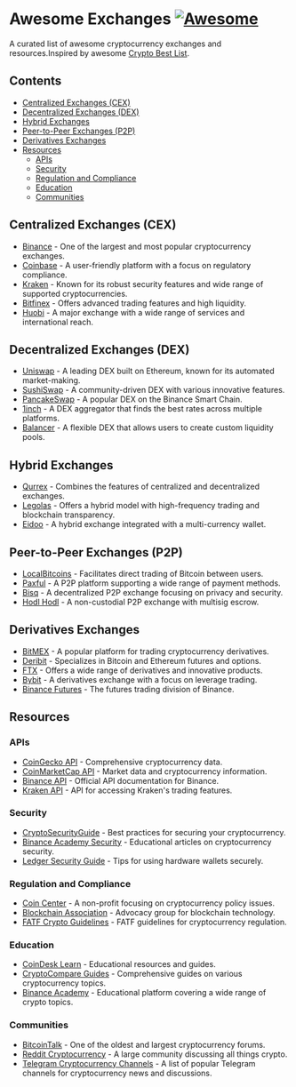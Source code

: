 # Awesome Exchanges [![Awesome](https://awesome.re/badge-flat2.svg)](https://awesome.re)

A curated list of awesome cryptocurrency exchanges and resources.Inspired by awesome [Crypto Best List](https://cryptobestlist.com/category/crypto-exchanges/).

## Contents

- [Centralized Exchanges (CEX)](#centralized-exchanges-cex)
- [Decentralized Exchanges (DEX)](#decentralized-exchanges-dex)
- [Hybrid Exchanges](#hybrid-exchanges)
- [Peer-to-Peer Exchanges (P2P)](#peer-to-peer-exchanges-p2p)
- [Derivatives Exchanges](#derivatives-exchanges)
- [Resources](#resources)
  - [APIs](#apis)
  - [Security](#security)
  - [Regulation and Compliance](#regulation-and-compliance)
  - [Education](#education)
  - [Communities](#communities)
  
## Centralized Exchanges (CEX)

- [Binance](https://cryptobestlist.com/Binance/) - One of the largest and most popular cryptocurrency exchanges.
- [Coinbase](https://cryptobestlist.com/coinbase/) - A user-friendly platform with a focus on regulatory compliance.
- [Kraken](https://cryptobestlist.com/kraken/) - Known for its robust security features and wide range of supported cryptocurrencies.
- [Bitfinex](https://www.bitfinex.com/) - Offers advanced trading features and high liquidity.
- [Huobi](https://www.huobi.com/) - A major exchange with a wide range of services and international reach.

## Decentralized Exchanges (DEX)

- [Uniswap](https://uniswap.org/) - A leading DEX built on Ethereum, known for its automated market-making.
- [SushiSwap](https://sushi.com/) - A community-driven DEX with various innovative features.
- [PancakeSwap](https://pancakeswap.finance/) - A popular DEX on the Binance Smart Chain.
- [1inch](https://1inch.io/) - A DEX aggregator that finds the best rates across multiple platforms.
- [Balancer](https://balancer.finance/) - A flexible DEX that allows users to create custom liquidity pools.

## Hybrid Exchanges

- [Qurrex](https://qurrex.com/) - Combines the features of centralized and decentralized exchanges.
- [Legolas](https://legolas.exchange/) - Offers a hybrid model with high-frequency trading and blockchain transparency.
- [Eidoo](https://eidoo.io/) - A hybrid exchange integrated with a multi-currency wallet.

## Peer-to-Peer Exchanges (P2P)

- [LocalBitcoins](https://localbitcoins.com/) - Facilitates direct trading of Bitcoin between users.
- [Paxful](https://paxful.com/) - A P2P platform supporting a wide range of payment methods.
- [Bisq](https://bisq.network/) - A decentralized P2P exchange focusing on privacy and security.
- [Hodl Hodl](https://hodlhodl.com/) - A non-custodial P2P exchange with multisig escrow.

## Derivatives Exchanges

- [BitMEX](https://www.bitmex.com/) - A popular platform for trading cryptocurrency derivatives.
- [Deribit](https://www.deribit.com/) - Specializes in Bitcoin and Ethereum futures and options.
- [FTX](https://ftx.com/) - Offers a wide range of derivatives and innovative products.
- [Bybit](https://www.bybit.com/) - A derivatives exchange with a focus on leverage trading.
- [Binance Futures](https://www.binance.com/en/futures) - The futures trading division of Binance.

## Resources

### APIs

- [CoinGecko API](https://www.coingecko.com/en/api) - Comprehensive cryptocurrency data.
- [CoinMarketCap API](https://coinmarketcap.com/api/) - Market data and cryptocurrency information.
- [Binance API](https://github.com/binance/binance-spot-api-docs) - Official API documentation for Binance.
- [Kraken API](https://www.kraken.com/features/api) - API for accessing Kraken's trading features.

### Security

- [CryptoSecurityGuide](https://cryptosecurity.guide/) - Best practices for securing your cryptocurrency.
- [Binance Academy Security](https://academy.binance.com/en/section/security) - Educational articles on cryptocurrency security.
- [Ledger Security Guide](https://www.ledger.com/academy/security) - Tips for using hardware wallets securely.

### Regulation and Compliance

- [Coin Center](https://www.coincenter.org/) - A non-profit focusing on cryptocurrency policy issues.
- [Blockchain Association](https://theblockchainassociation.org/) - Advocacy group for blockchain technology.
- [FATF Crypto Guidelines](https://www.fatf-gafi.org/publications/fatfrecommendations/documents/guidance-rba-virtual-assets.html) - FATF guidelines for cryptocurrency regulation.

### Education

- [CoinDesk Learn](https://www.coindesk.com/learn) - Educational resources and guides.
- [CryptoCompare Guides](https://www.cryptocompare.com/coins/guides) - Comprehensive guides on various cryptocurrency topics.
- [Binance Academy](https://academy.binance.com/) - Educational platform covering a wide range of crypto topics.

### Communities

- [BitcoinTalk](https://bitcointalk.org/) - One of the oldest and largest cryptocurrency forums.
- [Reddit Cryptocurrency](https://www.reddit.com/r/CryptoCurrency/) - A large community discussing all things crypto.
- [Telegram Cryptocurrency Channels](https://blog.hootsuite.com/telegram-cryptocurrency-channels/) - A list of popular Telegram channels for cryptocurrency news and discussions.

